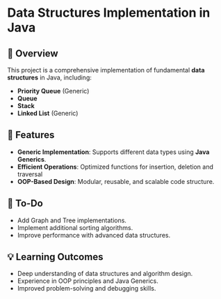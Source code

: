 # Data Structures Implementation in Java

## 📌 Overview
This project is a comprehensive implementation of fundamental **data structures** in Java, including:
- **Priority Queue** (Generic)
- **Queue**
- **Stack**
- **Linked List** (Generic)

## 🚀 Features
- **Generic Implementation**: Supports different data types using **Java Generics**.
- **Efficient Operations**: Optimized functions for insertion, deletion and traversal
- **OOP-Based Design**: Modular, reusable, and scalable code structure.

## 📝 To-Do
- Add Graph and Tree implementations.
- Implement additional sorting algorithms.
- Improve performance with advanced data structures.

## 💡 Learning Outcomes
- Deep understanding of data structures and algorithm design.
- Experience in OOP principles and Java Generics.
- Improved problem-solving and debugging skills.
